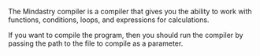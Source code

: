 The Mindastry compiler is a compiler that gives you the ability to work with functions, conditions, loops, and expressions for calculations.

If you want to compile the program, then you should run the compiler by passing the path to the file to compile as a parameter.